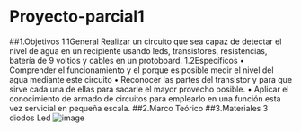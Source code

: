 # Proyecto-parcial1
##1.Objetivos 
1.1General
Realizar un circuito que sea capaz de detectar el nivel de agua en un recipiente usando leds, transistores, resistencias, batería de 9 voltios y cables en un protoboard.
1.2Específicos 
•	Comprender el funcionamiento y el porque es posible medir el nivel del agua mediante este circuito
•	Reconocer las partes del transistor y para que sirve cada una de ellas para sacarle el mayor provecho posible.
•	Aplicar el conocimiento de armado de circuitos para emplearlo en una función esta vez servicial en pequeña escala.
##2.Marco Teórico
##3.Materiales 
3 diodos Led 
![image](https://user-images.githubusercontent.com/116779906/204954519-732dd06c-c1e7-47f4-a293-a44eaf01a042.png)
